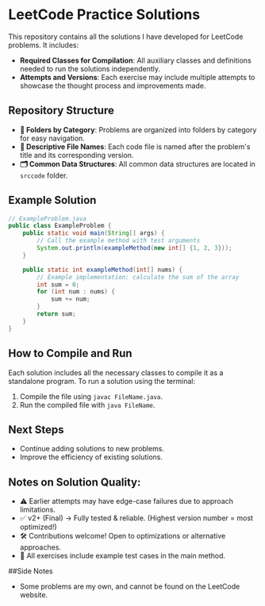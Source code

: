 # LeetCode Practice Solutions

This repository contains all the solutions I have developed for LeetCode problems. It includes:

- **Required Classes for Compilation**: All auxiliary classes and definitions needed to run the solutions independently.
- **Attempts and Versions**: Each exercise may include multiple attempts to showcase the thought process and improvements made.

## Repository Structure

- **📂 Folders by Category**: Problems are organized into folders by category for easy navigation.
- **📄 Descriptive File Names**: Each code file is named after the problem's title and its corresponding version.
- **🗂️ Common Data Structures**: All common data structures are located in ```srccode``` folder.

## Example Solution
```java
// ExampleProblem.java
public class ExampleProblem {
    public static void main(String[] args) {
        // Call the example method with test arguments
        System.out.println(exampleMethod(new int[] {1, 2, 3}));
    }

    public static int exampleMethod(int[] nums) {
        // Example implementation: calculate the sum of the array
        int sum = 0;
        for (int num : nums) {
            sum += num;
        }
        return sum;
    }
}
```

## How to Compile and Run
Each solution includes all the necessary classes to compile it as a standalone program. To run a solution using the terminal:
1. Compile the file using ```javac FileName.java```.
2. Run the compiled file with ```java FileName```.

## Next Steps
- Continue adding solutions to new problems.
- Improve the efficiency of existing solutions.

## Notes on Solution Quality:
- ⚠️ Earlier attempts may have edge-case failures due to approach limitations.
- ✅ v2+ (Final) → Fully tested & reliable. (Highest version number = most optimized!)
- 🛠️ Contributions welcome! Open to optimizations or alternative approaches.
- 🧪 All exercises include example test cases in the main method.

##Side Notes
- Some problems are my own, and cannot be found on the LeetCode website.
